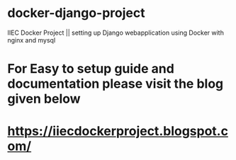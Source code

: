 # docker-django-project
IIEC Docker Project || setting up Django webapplication using Docker with nginx and mysql

# For Easy to setup guide and documentation please visit the blog given below

# https://iiecdockerproject.blogspot.com/
